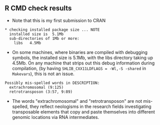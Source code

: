 ## R CMD check results

* Note that this is my first submission to CRAN

```
* checking installed package size ... NOTE
  installed size is  5.1Mb
  sub-directories of 1Mb or more:
    libs   4.5Mb
```

* On some machines, where binaries are compiled with debugging symbols, the
  installed size is 5.1Mb, with the libs directory taking up 4.5Mb. On any
  machine that strips out this debug information during compilation,
  (by having `SHLIB_CXX11LDFLAGS = -Wl,-S -shared` in `Makevars`), this is not
  an issue.

```
Possibly mis-spelled words in DESCRIPTION:
  extrachromosomal (9:125)
  retrotransposon (3:57, 9:89)
```

* The words "extrachromosomal" and "retrotransposon" are not mis-spelled, they
  reflect neologisms in the research fields investigating transposable elements
  that copy and paste themselves into different genomic locations via RNA
  intermediates. 

